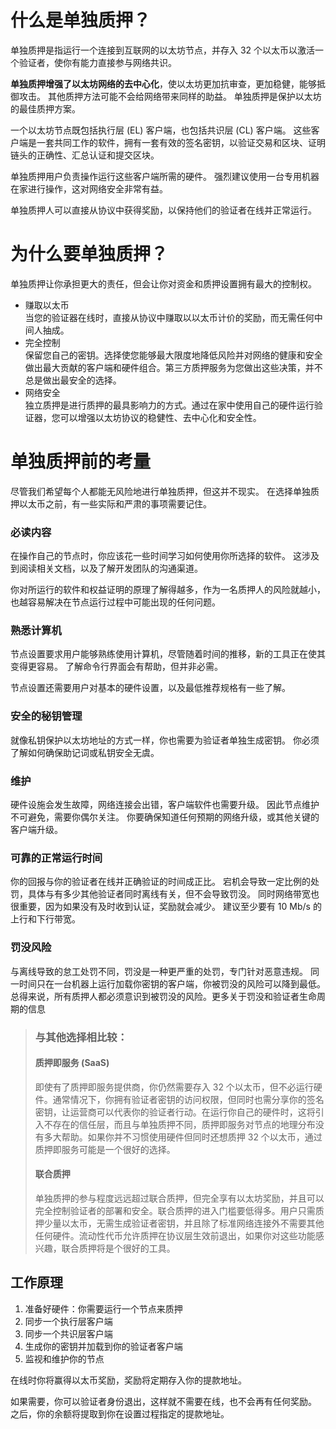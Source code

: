 # 什么是单独质押？
单独质押是指运行一个连接到互联网的以太坊节点，并存入 32 个以太币以激活一个验证者，使你有能力直接参与网络共识。

**单独质押增强了以太坊网络的去中心化**，使以太坊更加抗审查，更加稳健，能够抵御攻击。 其他质押方法可能不会给网络带来同样的助益。 单独质押是保护以太坊的最佳质押方案。

一个以太坊节点既包括执行层 (EL) 客户端，也包括共识层 (CL) 客户端。 这些客户端是一套共同工作的软件，拥有一套有效的签名密钥，以验证交易和区块、证明链头的正确性、汇总认证和提交区块。

单独质押用户负责操作运行这些客户端所需的硬件。 强烈建议使用一台专用机器在家进行操作，这对网络安全非常有益。

单独质押人可以直接从协议中获得奖励，以保持他们的验证者在线并正常运行。

# 为什么要单独质押？
单独质押让你承担更大的责任，但会让你对资金和质押设置拥有最大的控制权。
- 赚取以太币  
  当您的验证器在线时，直接从协议中赚取以以太币计价的奖励，而无需任何中间人抽成。
- 完全控制  
  保留您自己的密钥。选择使您能够最大限度地降低风险并对网络的健康和安全做出最大贡献的客户端和硬件组合。第三方质押服务为您做出这些决策，并不总是做出最安全的选择。
- 网络安全  
  独立质押是进行质押的最具影响力的方式。通过在家中使用自己的硬件运行验证器，您可以增强以太坊协议的稳健性、去中心化和安全性。

# 单独质押前的考量
尽管我们希望每个人都能无风险地进行单独质押，但这并不现实。 在选择单独质押以太币之前，有一些实际和严肃的事项需要记住。

### 必读内容
在操作自己的节点时，你应该花一些时间学习如何使用你所选择的软件。 这涉及到阅读相关文档，以及了解开发团队的沟通渠道。

你对所运行的软件和权益证明的原理了解得越多，作为一名质押人的风险就越小，也越容易解决在节点运行过程中可能出现的任何问题。

### 熟悉计算机
节点设置要求用户能够熟练使用计算机，尽管随着时间的推移，新的工具正在使其变得更容易。 了解命令行界面会有帮助，但并非必需。

节点设置还需要用户对基本的硬件设置，以及最低推荐规格有一些了解。

### 安全的秘钥管理
就像私钥保护以太坊地址的方式一样，你也需要为验证者单独生成密钥。 你必须了解如何确保助记词或私钥安全无虞。

### 维护
硬件设施会发生故障，网络连接会出错，客户端软件也需要升级。 因此节点维护不可避免，需要你偶尔关注。 你要确保知道任何预期的网络升级，或其他关键的客户端升级。

### 可靠的正常运行时间
你的回报与你的验证者在线并正确验证的时间成正比。 宕机会导致一定比例的处罚，具体与有多少其他验证者同时离线有关，但不会导致罚没。 同时网络带宽也很重要，因为如果没有及时收到认证，奖励就会减少。 建议至少要有 10 Mb/s 的上行和下行带宽。

### 罚没风险
与离线导致的怠工处罚不同，罚没是一种更严重的处罚，专门针对恶意违规。 同一时间只在一台机器上运行加载你密钥的客户端，你被罚没的风险可以降到最低。 总得来说，所有质押人都必须意识到被罚没的风险。更多关于罚没和验证者生命周期的信息

> ### 与其他选择相比较：
> #### 质押即服务 (SaaS)
> 
> 即使有了质押即服务提供商，你仍然需要存入 32 个以太币，但不必运行硬件。通常情况下，你拥有验证者密钥的访问权限，但同时也需分享你的签名密钥，让运营商可以代表你的验证者行动。在运行你自己的硬件时，这将引入不存在的信任层，而且与单独质押不同，质押即服务对节点的地理分布没有多大帮助。如果你并不习惯使用硬件但同时还想质押 32 个以太币，通过质押即服务可能是一个很好的选择。
> 
> #### 联合质押
> 单独质押的参与程度远远超过联合质押，但完全享有以太坊奖励，并且可以完全控制验证者的部署和安全。联合质押的进入门槛要低得多。用户只需质押少量以太币，无需生成验证者密钥，并且除了标准网络连接外不需要其他任何硬件。流动性代币允许质押在协议层生效前退出，如果你对这些功能感兴趣，联合质押将是个很好的工具。

## 工作原理
1. 准备好硬件：你需要运行一个节点来质押
2. 同步一个执行层客户端
3. 同步一个共识层客户端
4. 生成你的密钥并加载到你的验证者客户端
5. 监视和维护你的节点

在线时你将赢得以太币奖励，奖励将定期存入你的提款地址。

如果需要，你可以验证者身份退出，这样就不需要在线，也不会再有任何奖励。 之后，你的余额将提取到你在设置过程指定的提款地址。












